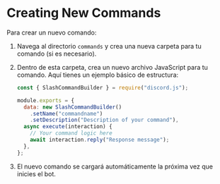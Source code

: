# Creating New Commands

Para crear un nuevo comando:

1. Navega al directorio `commands` y crea una nueva carpeta para tu comando (si es necesario).

2. Dentro de esta carpeta, crea un nuevo archivo JavaScript para tu comando. Aquí tienes un ejemplo básico de estructura:

   ```javascript
   const { SlashCommandBuilder } = require("discord.js");

   module.exports = {
     data: new SlashCommandBuilder()
       .setName("commandname")
       .setDescription("Description of your command"),
     async execute(interaction) {
       // Your command logic here
       await interaction.reply("Response message");
     },
   };
   ```

3. El nuevo comando se cargará automáticamente la próxima vez que inicies el bot.
